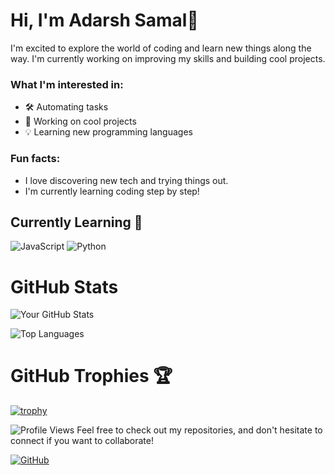 # Hi, I'm Adarsh Samal👋

I'm excited to explore the world of coding and learn new things along the way. I'm currently working on improving my skills and building cool projects. 

### What I'm interested in:
- 🛠️ Automating tasks
- 🚀 Working on cool projects
- 💡 Learning new programming languages

### Fun facts:
- I love discovering new tech and trying things out.
- I'm currently learning coding step by step!

## Currently Learning 📘
![JavaScript](https://img.shields.io/badge/JavaScript-Beginner-blue?style=flat-square)
![Python](https://img.shields.io/badge/Python-Intermediate-green?style=flat-square)

# GitHub Stats
![Your GitHub Stats](https://github-readme-stats.vercel.app/api?username=Ad4r5hX&show_icons=true&theme=radical)

![Top Languages](https://github-readme-stats.vercel.app/api/top-langs/?username=Ad4r5hX&layout=compact&theme=radical)

# GitHub Trophies 🏆

[![trophy](https://github-profile-trophy.vercel.app/?username=Ad4r5hX&theme=onedark)](https://github.com/ryo-ma/github-profile-trophy)

![Profile Views](https://komarev.com/ghpvc/?username=Ad4r5hX&color=blueviolet)
Feel free to check out my repositories, and don't hesitate to connect if you want to collaborate!

<!-- Replace the link with your own GitHub profile link -->
[![GitHub](https://img.shields.io/github/followers/Ad4r5hX?label=Follow%20Me&style=social)](https://github.com/Ad4r5hX)
